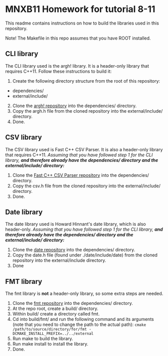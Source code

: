 # MNXB11 Homework for tutorial 8-11
This readme contains instructions on how to build the libraries used in this repository. 

Note! The Makefile in this repo assumes that you have ROOT installed.

## CLI library
The CLI library used is the argh! library. It is a header-only library that requires C++11. Follow these instructions to build it:
1. Create the following directory structure from the root of this repository:
- dependencies/
- external/include/
2. Clone the [argh! repository](https://github.com/adishavit/argh) into the dependencies/ directory.
3. Copy the argh.h file from the cloned repository into the external/include/ directory.
4. Done.

## CSV library
The CSV library used is Fast C++ CSV Parser. It is also a header-only library that requires C++11. _Assuming that you have followed step 1 for the CLI library, **and therefore already have the dependencies/ directory and the external/include/ directory:**_
1. Clone the [Fast C++ CSV Parser repository](https://github.com/ben-strasser/fast-cpp-csv-parser) into the dependencies/ directory.
2. Copy the csv.h file from the cloned repository into the external/include/ directory.
3. Done.

## Date library
The date library used is Howard Hinnant's date library, which is also header-only. _Assuming that you have followed step 1 for the CLI library, **and therefore already have the dependencies/ directory and the external/include/ directory:**_
1. Clone the [date repository](https://github.com/HowardHinnant/date/tree/master) into the dependencies/ directory.
2. Copy the date.h file (found under ./date/include/date) from the cloned repository into the external/include directory.
3. Done

## FMT library
The fmt library is **not** a header-only library, so some extra steps are needed.
1. Clone the [fmt repository](https://github.com/fmtlib/fmt) into the dependencies/ directory.
2. At the repo root, create a build/ directory.
3. Within build/ create a directory called fmt.
4. Cd into build/fmt/ and run the following command and its arguments (note that you need to change the path to the actual path): `cmake /path/to/source/directory/for/fmt -DCMAKE_INSTALL_PREFIX=../../external`
5. Run make to build the library.
6. Run make install to install the library.
7. Done.